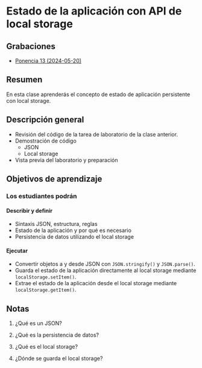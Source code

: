 ﻿# Estado de la aplicación con API de local storage

## Grabaciones

- [Ponencia 13 (2024-05-20)](https://us06web.zoom.us/rec/share/AvhNwKHlO3fIZp582ssTvLcWibkYhcbSbHi6FiJbTLPFOw4fqj8WDpDX58iumtmD.lPLcQFNmR5SsShLU)

## Resumen

En esta clase aprenderás el concepto de estado de aplicación persistente con local storage.

## Descripción general

- Revisión del código de la tarea de laboratorio de la clase anterior.
- Demostración de código
  - JSON
  - Local storage
- Vista previa del laboratorio y preparación

## Objetivos de aprendizaje

### Los estudiantes podrán

#### Describir y definir

- Sintaxis JSON, estructura, reglas
- Estado de la aplicación y por qué es necesario
- Persistencia de datos utilizando el local storage

#### Ejecutar

- Convertir objetos a y desde JSON con `JSON.stringify()` y `JSON.parse()`.
- Guarda el estado de la aplicación directamente al local storage mediante `localStorage.setItem()`.
- Extrae el estado de la aplicación desde el local storage mediante `localStorage.getItem()`.

## Notas

1. ¿Qué es un JSON?

1. ¿Qué es la persistencia de datos?

1. ¿Qué es el local storage?

1. ¿Dónde se guarda el local storage?
